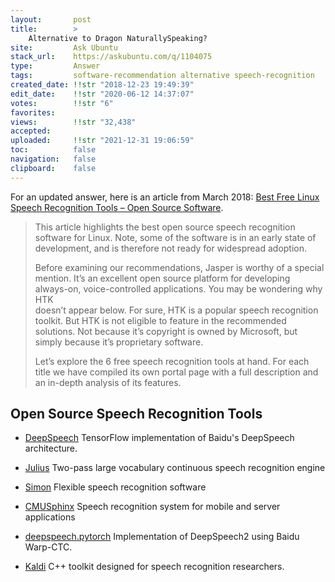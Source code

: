 ```yaml
---
layout:       post
title:        >
    Alternative to Dragon NaturallySpeaking?
site:         Ask Ubuntu
stack_url:    https://askubuntu.com/q/1104075
type:         Answer
tags:         software-recommendation alternative speech-recognition
created_date: !!str "2018-12-23 19:49:39"
edit_date:    !!str "2020-06-12 14:37:07"
votes:        !!str "6"
favorites:    
views:        !!str "32,438"
accepted:     
uploaded:     !!str "2021-12-31 19:06:59"
toc:          false
navigation:   false
clipboard:    false
---
```


For an updated answer, here is an article from March 2018: [Best Free Linux Speech Recognition Tools – Open Source Software][1].

> This article highlights the best open source speech recognition  
> software for Linux. Note, some of the software is in an early state of  
> development, and is therefore not ready for widespread adoption.  
>   
> Before examining our recommendations, Jasper is worthy of a special  
> mention. It’s an excellent open source platform for developing  
> always-on, voice-controlled applications. You may be wondering why HTK  
> doesn’t appear below. For sure, HTK is a popular speech recognition  
> toolkit. But HTK is not eligible to feature in the recommended  
> solutions. Not because it’s copyright is owned by Microsoft, but  
> simply because it’s proprietary software.  
>   
> Let’s explore the 6 free speech recognition tools at hand. For each  
> title we have compiled its own portal page with a full description and  
> an in-depth analysis of its features.  

## Open Source Speech Recognition Tools

- [DeepSpeech][2]   TensorFlow implementation of Baidu's DeepSpeech architecture.
- [Julius][3]   Two-pass large vocabulary continuous speech recognition engine
- [Simon][4]    Flexible speech recognition software
- [CMUSphinx][5]    Speech recognition system for mobile and server applications
- [deepspeech.pytorch][6]   Implementation of DeepSpeech2 using Baidu Warp-CTC.
- [Kaldi][7]    C++ toolkit designed for speech recognition researchers.


  [1]: https://www.linuxlinks.com/best-free-linux-speech-recognition-tools-open-source-software/
  [2]: https://www.linuxlinks.com/deepspeech-tensorflow-implementation-baidus-deepspeech-architecture/
  [3]: https://www.linuxlinks.com/Julius/
  [4]: https://www.linuxlinks.com/Simon/
  [5]: https://www.linuxlinks.com/cmusphinx-open-source-speech-recognition-system-for-mobile-and-server-applications/
  [6]: https://www.linuxlinks.com/deepspeech-pytorch-implementation-of-deepspeech2-using-baidu-warp-ctc/
  [7]: https://www.linuxlinks.com/kaldi-speech-recognition-toolkit-designed-for-speech-recognition-researchers/
